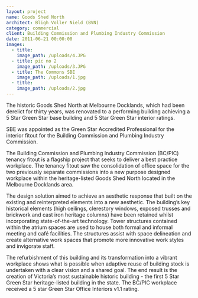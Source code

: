 ```yaml
---
layout: project
name: Goods Shed North
architect: Bligh Voller Nield (BVN)
category: commercial
client: Building Commission and Plumbing Industry Commission
date: 2011-06-21 00:00:00
images:
  - title:
    image_path: /uploads/4.JPG
  - title: pic no 2
    image_path: /uploads/3.JPG
  - title: The Commons SBE
    image_path: /uploads/1.jpg
  - title:
    image_path: /uploads/2.jpg
---
```



The historic Goods Shed North at Melbourne Docklands, which had been derelict for thirty years, was renovated to a performing building achieving a 5 Star Green Star base building and 5 Star Green Star interior ratings.

SBE was appointed as the Green Star Accredited Professional for the interior fitout for the Building Commission and Plumbing Industry Commission.

The Building Commission and Plumbing Industry Commission (BC/PIC) tenancy fitout is a flagship project that seeks to deliver a best practice workplace. The tenancy fitout saw the consolidation of office space for the two previously separate commissions into a new purpose designed workplace within the heritage-listed Goods Shed North located in the Melbourne Docklands area.

The design solution aimed to achieve an aesthetic response that built on the existing and reinterpreted elements into a new aesthetic. The building’s key historical elements (high ceilings, clerestory windows, exposed trusses and brickwork and cast iron heritage columns) have been retained whilst incorporating state-of-the-art technology. Tower structures contained within the atrium spaces are used to house both formal and informal meeting and caf&eacute; facilities. The structures assist with space delineation and create alternative work spaces that promote more innovative work styles and invigorate staff.

The refurbishment of this building and its transformation into a vibrant workplace shows what is possible when adaptive reuse of building stock is undertaken with a clear vision and a shared goal. The end result is the creation of Victoria’s most sustainable historic building - the first 5 Star Green Star heritage-listed building in the state. The BC/PIC workplace received a 5 star Green Star Office Interiors v1.1 rating.